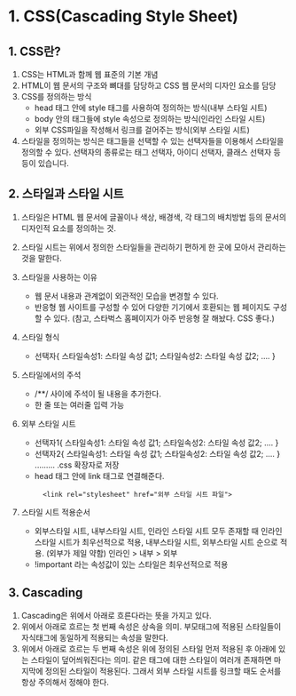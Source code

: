 # 1. CSS(Cascading Style Sheet)
## 1. CSS란?
1. CSS는 HTML과 함께 웹 표준의 기본 개념
2. HTML이 웹 문서의 구조와 뼈대를 담당하고 CSS 웹 문서의 디자인 요소를 담당
3. CSS를 정의하는 방식
    - head 태그 안에 style 태그를 사용하여 정의하는 방식(내부 스타일 시트)
    - body 안의 태그들에 style 속성으로 정의하는 방식(인라인 스타일 시트)
    - 외부 CSS파일을 작성해서 링크를 걸어주는 방식(외부 스타일 시트)
4. 스타일을 정의하는 방식은 태그들을 선택할 수 있는 선택자들을 이용해서 스타일을 정의할 수 있다. 선택자의 종류로는 태그 선택자, 아이디 선택자, 클래스 선택자 등등이 있습니다.

## 2. 스타일과 스타일 시트
1. 스타일은 HTML 웹 문서에 글꼴이나 색상, 배경색, 각 태그의 배치방법 등의 문서의 디자인적 요소를 정의하는 것.
2. 스타일 시트는 위에서 정의한 스타일들을 관리하기 편하게 한 곳에 모아서 관리하는 것을 말한다.
3. 스타일을 사용하는 이유
    - 웹 문서 내용과 관계없이 외관적인 모습을 변경할 수 있다.
    - 반응형 웹 사이트를 구성할 수 있어 다양한 기기에서 호환되는 웹 페이지도 구성할 수 있다.
    (참고, 스타벅스 홈페이지가 아주 반응형 잘 해놨다. CSS 좋다.)
4. 스타일 형식
    - 선택자{
        스타일속성1: 스타일 속성 값1;
        스타일속성2: 스타일 속성 값2;
        ....
        }
5. 스타일에서의 주석
    - /**/ 사이에 주석이 될 내용을 추가한다.
    - 한 줄 또는 여러줄 입력 가능        

6. 외부 스타일 시트
    - 선택자1{
        스타일속성1: 스타일 속성 값1;
        스타일속성2: 스타일 속성 값2;
        ....
        }
    - 선택자2{
        스타일속성1: 스타일 속성 값1;
        스타일속성2: 스타일 속성 값2;
        ....
        }
        .........
        .css 확장자로 저장
    - head 태그 안에 link 태그로 연결해준다.
      ```
        <link rel="stylesheet" href="외부 스타일 시트 파일">
      ```

7. 스타일 시트 적용순서
    - 외부스타일 시트, 내부스타일 시트, 인라인 스타일 시트 모두 존재할 때 인라인 스타일 시트가 최우선적으로 적용, 내부스타일 시트, 외부스타일 시트 순으로 적용. (외부가 제일 약함)
    인라인 > 내부 > 외부
    - !important 라는 속성값이 있는 스타일은 최우선적으로 적용


## 3. Cascading
1. Cascading은 위에서 아래로 흐른다라는 뜻을 가지고 있다.
2. 위에서 아래로 흐르는 첫 번째 속성은 상속을 의미. 부모태그에 적용된 스타일들이 자식태그에 동일하게 적용되는 속성을 말한다.
3. 위에서 아래로 흐르는 두 번째 속성은 위에 정의된 스타일 먼저 적용된 후 아래에 있는 스타일이 덮어씌워진다는 의미. 같은 태그에 대한 스타일이 여러개 존재하면 마지막에 정의된 스타일이 적용된다. 그래서 외부 스타일 시트를 링크할 때도 순서를 항상 주의해서 정해야 한다.
